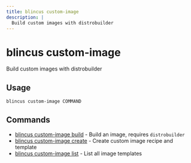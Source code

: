 ```yaml
---
title: blincus custom-image
description: | 
  Build custom images with distrobuilder
---
```


# blincus custom-image

Build custom images with distrobuilder

## Usage

```bash
blincus custom-image COMMAND
```

## Commands

- [blincus custom-image build](/cli/custom-image/build) - Build an image, requires `distrobuilder`
- [blincus custom-image create](/cli/custom-image/create) - Create custom image recipe and template
- [blincus custom-image list](/cli/custom-image/list) - List all image templates



